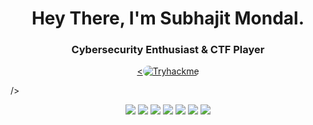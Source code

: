 <h1 align="center">Hey There, I'm Subhajit Mondal.</h1>
<h3 align="center">Cybersecurity Enthusiast & CTF Player</h3>



<!-- Minimalistic TryHackMe Badge -->
<p align="center">
    <a href="https://tryhackme.com/p/Electr000">
        <<img src="https://tryhackme-badges.s3.amazonaws.com/Electr000.png" alt="Tryhackme" style="border-radius: 10px;" />
    </a>
</p> />


<!-- Minimalistic Skill Badges -->
<p align="center">
    <img src="https://img.shields.io/badge/Python-000?style=for-the-badge&logo=python&logoColor=white" />
    <img src="https://img.shields.io/badge/Bash-000?style=for-the-badge&logo=gnu-bash&logoColor=white" />
    <img src="https://img.shields.io/badge/Kali_Linux-000?style=for-the-badge&logo=kalilinux&logoColor=white" />
    <img src="https://img.shields.io/badge/Metasploit-000?style=for-the-badge&logo=metasploit&logoColor=white" />
    <img src="https://img.shields.io/badge/Wireshark-000?style=for-the-badge&logo=wireshark&logoColor=white" />
    <img src="https://img.shields.io/badge/Nmap-000?style=for-the-badge&logo=nmap&logoColor=white" />
    <img src="https://img.shields.io/badge/Powershell-000?style=for-the-badge&logo=powershell&logoColor=white" />
</p>

